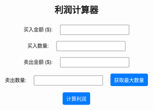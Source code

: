 <!DOCTYPE html>
<html lang="en">
<head>
    <meta charset="UTF-8">
    <meta name="viewport" content="width=device-width, initial-scale=1.0">
    <title>利润计算器</title>
    <style>
        body {
            font-family: Arial, sans-serif;
            display: flex;
            flex-direction: column;
            align-items: center;
            justify-content: center;
            height: 100vh;
            margin: 0;
        }
        label, input, button {
            margin: 10px;
            font-size: 16px;
        }
        input {
            padding: 5px;
        }
        button {
            padding: 8px 12px;
            background-color: #007BFF;
            color: white;
            border: none;
            border-radius: 5px;
            cursor: pointer;
        }
        button:hover {
            background-color: #0056b3;
        }
        #result {
            margin-top: 20px;
            font-size: 18px;
        }
      .profit-positive {
            color: #ed00ff;
            font-weight: bold;
        }
      .profit-negative {
            color: #ffae00;
            font-weight: bold;
        }
      .buy-price {
            color: #008000;
        }
      .sell-price {
            color: #ff0000;
        }
      .balance {
            color: #ff0000;
        }
      .profit-percentage-positive {
            color: #ed00ff;
            font-weight: bold;
        }
      .profit-percentage-negative {
            color: #ffae00;
            font-weight: bold;
        }
    </style>
</head>
<body>
    <h1>利润计算器</h1>
    <div>
        <label for="buyAmount">买入金额 ($):</label>
        <input type="number" id="buyAmount" step="0.01" required>
    </div>
    <div>
        <label for="buyQuantity">买入数量:</label>
        <input type="number" id="buyQuantity" step="0.01" required>
    </div>
    <div>
        <label for="sellAmount">卖出金额 ($):</label>
        <input type="number" id="sellAmount" step="0.01" required>
    </div>
    <div>
        <label for="sellQuantity">卖出数量:</label>
        <input type="number" id="sellQuantity" step="0.01" required>
        <button id="maxQuantityButton">获取最大数量</button>
    </div>
    <div>
        <button id="calculateButton">计算利润</button>
    </div>
    <div id="result"></div>
    <script>
        document.getElementById('maxQuantityButton').onclick = function() {
            // 将卖出数量设置为买入数量，包括小数点后面的所有数据
            var buyQuantity = parseFloat(document.getElementById('buyQuantity').value);
            document.getElementById('sellQuantity').value = buyQuantity;
        };

        document.getElementById('calculateButton').onclick = function() {
            // 获取输入的买入金额
            var buyAmount = parseFloat(document.getElementById('buyAmount').value);
            // 获取输入的买入数量
            var buyQuantity = parseFloat(document.getElementById('buyQuantity').value);
            // 获取输入的卖出金额
            var sellAmount = parseFloat(document.getElementById('sellAmount').value);
            // 获取输入的卖出数量
            var sellQuantity = parseFloat(document.getElementById('sellQuantity').value);

            // 计算买入总成本
            var buyTotal = buyAmount * buyQuantity;
            // 计算卖出总收入
            var sellTotal = sellAmount * sellQuantity;
            // 计算利润
            var profit = sellTotal - buyTotal;
            // 计算利润百分比
            var profitPercent = ((sellTotal - buyTotal) / buyTotal) * 100;
            // 计算余额
            var balance = profit * 7.3;

            var resultText = '';
            resultText += '<p class="buy-price">买入价格: $' + buyTotal.toFixed(20) + '</p>';
            resultText += '<p class="sell-price">卖出价格: $' + sellTotal.toFixed(20) + '</p>';

            if (profit >= 0) {
                resultText += '<p class="profit-positive">你赚了: $' + profit.toFixed(20) + '</p>';
                resultText += '<p class="profit-percentage-positive">利润百分比: ' + profitPercent.toFixed(20) + '%</p>';
            } else {
                resultText += '<p class="profit-negative">你亏了: $' + profit.toFixed(20) + '</p>';
                resultText += '<p class="profit-percentage-negative">利润百分比: ' + profitPercent.toFixed(20) + '%</p>';
            }

            resultText += '<p class="balance">你的余额: ￥' + balance.toFixed(20) + '</p>';

            // 显示利润结果
            var resultDiv = document.getElementById('result');
            resultDiv.innerHTML = resultText;
        };
    </script>
</body>
</html>